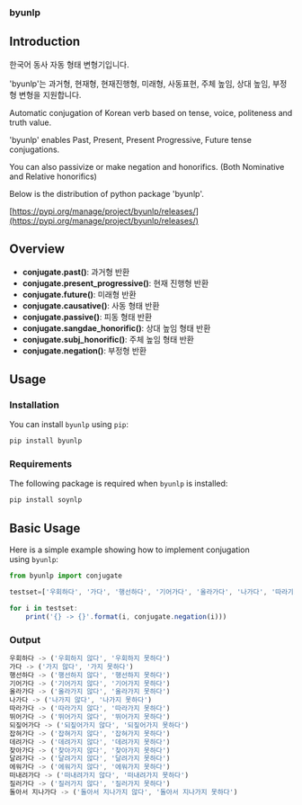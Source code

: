 ### **byunlp**

## **Introduction**

한국어 동사 자동 형태 변형기입니다.

'byunlp'는 과거형, 현재형, 현재진행형, 미래형, 사동표현, 주체 높임, 상대 높임, 부정형 변형을 지원합니다.

Automatic conjugation of Korean verb based on tense, voice, politeness and truth value.

'byunlp' enables Past, Present, Present Progressive, Future tense conjugations.

You can also passivize or make negation and honorifics. (Both Nominative and Relative honorifics)

Below is the distribution of python package 'byunlp'.

[https://pypi.org/manage/project/byunlp/releases/](https://pypi.org/manage/project/byunlp/releases/)

## **Overview**

- **conjugate.past()**: 과거형 반환
- **conjugate.present_progressive()**: 현재 진행형 반환
- **conjugate.future()**: 미래형 반환
- **conjugate.causative()**: 사동 형태 반환
- **conjugate.passive()**: 피동 형태 반환
- **conjugate.sangdae_honorific()**: 상대 높임 형태 반환
- **conjugate.subj_honorific()**: 주체 높임 형태 반환
- **conjugate.negation()**: 부정형 반환

## **Usage**

### **Installation**

You can install `byunlp` using `pip`:

```jsx
pip install byunlp
```

### **Requirements**

The following package is required when `byunlp`  is installed:

```jsx
pip install soynlp
```

## **Basic Usage**

Here is a simple example showing how to implement conjugation using `byunlp`:

```jsx
from byunlp import conjugate
```

```jsx
testset=['우회하다', '가다', '행선하다', '기어가다', '올라가다', '나가다', '따라가다', '뛰어가다', '되짚어가다', '잡혀가다'] 

for i in testset:
    print('{} -> {}'.format(i, conjugate.negation(i)))

```

### **Output**

```jsx
우회하다 -> ('우회하지 않다', '우회하지 못하다')
가다 -> ('가지 않다', '가지 못하다')
행선하다 -> ('행선하지 않다', '행선하지 못하다')
기어가다 -> ('기어가지 않다', '기어가지 못하다')
올라가다 -> ('올라가지 않다', '올라가지 못하다')
나가다 -> ('나가지 않다', '나가지 못하다')
따라가다 -> ('따라가지 않다', '따라가지 못하다')
뛰어가다 -> ('뛰어가지 않다', '뛰어가지 못하다')
되짚어가다 -> ('되짚어가지 않다', '되짚어가지 못하다')
잡혀가다 -> ('잡혀가지 않다', '잡혀가지 못하다')
데려가다 -> ('데려가지 않다', '데려가지 못하다')
찾아가다 -> ('찾아가지 않다', '찾아가지 못하다')
달려가다 -> ('달려가지 않다', '달려가지 못하다')
에워가다 -> ('에워가지 않다', '에워가지 못하다')
떠내려가다 -> ('떠내려가지 않다', '떠내려가지 못하다')
질러가다 -> ('질러가지 않다', '질러가지 못하다')
돌아서 지나가다 -> ('돌아서 지나가지 않다', '돌아서 지나가지 못하다')
```
